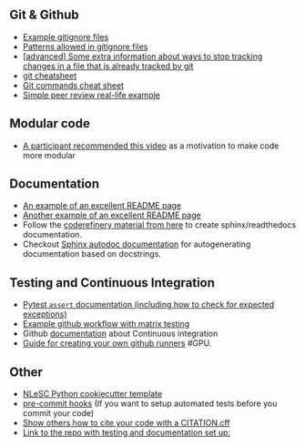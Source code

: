 ## Git & Github
* [Example gitignore files](https://github.com/github/gitignore)
* [Patterns allowed in gitignore files](https://git-scm.com/docs/gitignore#_pattern_format)
* [\[advanced\] Some extra information about ways to stop tracking changes in a file that is already tracked by git](https://nwdthemes.com/2019/05/09/git-ignore-changes-in-tracked-file/)
* [git cheatsheet](https://about.gitlab.com/images/press/git-cheat-sheet.pdf)
* [Git commands cheat sheet](https://education.github.com/git-cheat-sheet-education.pdf)
* [Simple peer review real-life example](https://github.com/carpentries-incubator/deep-learning-intro/pull/269)

## Modular code
* [A participant recommended this video](https://www.youtube.com/watch?v=CFRhGnuXG-4) as a motivation to make code more modular

## Documentation
* [An example of an excellent README page](https://github.com/NLeSC/mcfly)
* [Another example of an excellent README page](https://github.com/amices/mice)
* Follow the [coderefinery material from here](https://coderefinery.github.io/documentation/sphinx/) to create sphinx/readthedocs documentation.
* Checkout [Sphinx autodoc documentation](https://www.sphinx-doc.org/en/master/usage/quickstart.html#autodoc) for autogenerating documentation based on docstrings.

## Testing and Continuous Integration
* [Pytest `assert` documentation (including how to check for expected exceptions)](https://docs.pytest.org/en/latest/assert.html)
* [Example github workflow with matrix testing](https://github.com/NLeSC/python-template/blob/main/%7B%7Bcookiecutter.directory_name%7D%7D/.github/workflows/build.yml)
* Github [documentation](https://docs.github.com/en/actions/automating-builds-and-tests/about-continuous-integration) about Continuous integration
* [Guide for creating your own github runners](https://github.com/ci-for-research/self-hosted-runners) #GPU.

## Other
* [NLeSC Python cookiecutter template](https://github.com/NLeSC/python-template)
* [pre-commit hooks](https://git-scm.com/book/en/v2/Customizing-Git-Git-Hooks) (If you want to setup automated tests before you commit your code)
* [Show others how to cite your code with a CITATION.cff](https://citation-file-format.github.io/)
* [Link to the repo with testing and documentation set up:](http://github.com/loostrum/temperature_plotting/actions)
